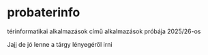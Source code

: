 # probaterinfo
térinformatikai alkalmazások című alkalmazások próbája 2025/26-os

Jajj de jó lenne a tárgy lényegéről irni
